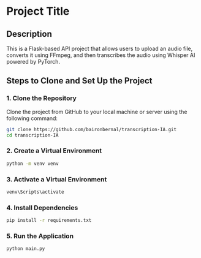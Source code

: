 # Project Title

## Description
This is a Flask-based API project that allows users to upload an audio file, converts it using FFmpeg, and then transcribes the audio using Whisper AI powered by PyTorch.

## Steps to Clone and Set Up the Project

### 1. Clone the Repository

Clone the project from GitHub to your local machine or server using the following command:

```sh
git clone https://github.com/baironbernal/transcription-IA.git
cd transcription-IA
```

### 2. Create a Virtual Environment
```sh
python -m venv venv
```

### 3. Activate a Virtual Environment
```sh
venv\Scripts\activate
```


### 4. Install Dependencies
```sh
pip install -r requirements.txt

```


### 5. Run the Application
```sh
python main.py

```


